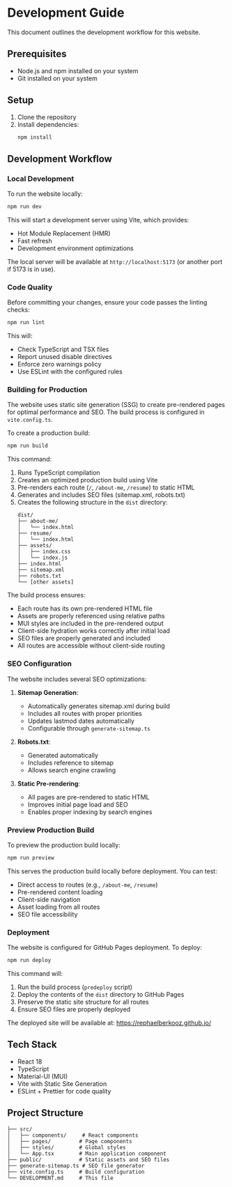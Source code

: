 # Development Guide

This document outlines the development workflow for this website.

## Prerequisites

- Node.js and npm installed on your system
- Git installed on your system

## Setup

1. Clone the repository
2. Install dependencies:
   ```bash
   npm install
   ```

## Development Workflow

### Local Development

To run the website locally:
```bash
npm run dev
```

This will start a development server using Vite, which provides:
- Hot Module Replacement (HMR)
- Fast refresh
- Development environment optimizations

The local server will be available at `http://localhost:5173` (or another port if 5173 is in use).

### Code Quality

Before committing your changes, ensure your code passes the linting checks:
```bash
npm run lint
```

This will:
- Check TypeScript and TSX files
- Report unused disable directives
- Enforce zero warnings policy
- Use ESLint with the configured rules

### Building for Production

The website uses static site generation (SSG) to create pre-rendered pages for optimal performance and SEO. The build process is configured in `vite.config.ts`.

To create a production build:
```bash
npm run build
```

This command:
1. Runs TypeScript compilation
2. Creates an optimized production build using Vite
3. Pre-renders each route (`/`, `/about-me`, `/resume`) to static HTML
4. Generates and includes SEO files (sitemap.xml, robots.txt)
5. Creates the following structure in the `dist` directory:
   ```
   dist/
   ├── about-me/
   │   └── index.html
   ├── resume/
   │   └── index.html
   ├── assets/
   │   ├── index.css
   │   └── index.js
   ├── index.html
   ├── sitemap.xml
   ├── robots.txt
   └── [other assets]
   ```

The build process ensures:
- Each route has its own pre-rendered HTML file
- Assets are properly referenced using relative paths
- MUI styles are included in the pre-rendered output
- Client-side hydration works correctly after initial load
- SEO files are properly generated and included
- All routes are accessible without client-side routing

### SEO Configuration

The website includes several SEO optimizations:

1. **Sitemap Generation**: 
   - Automatically generates sitemap.xml during build
   - Includes all routes with proper priorities
   - Updates lastmod dates automatically
   - Configurable through `generate-sitemap.ts`

2. **Robots.txt**:
   - Generated automatically
   - Includes reference to sitemap
   - Allows search engine crawling

3. **Static Pre-rendering**:
   - All pages are pre-rendered to static HTML
   - Improves initial page load and SEO
   - Enables proper indexing by search engines

### Preview Production Build

To preview the production build locally:
```bash
npm run preview
```

This serves the production build locally before deployment. You can test:
- Direct access to routes (e.g., `/about-me`, `/resume`)
- Pre-rendered content loading
- Client-side navigation
- Asset loading from all routes
- SEO file accessibility

### Deployment

The website is configured for GitHub Pages deployment. To deploy:
```bash
npm run deploy
```

This command will:
1. Run the build process (`predeploy` script)
2. Deploy the contents of the `dist` directory to GitHub Pages
3. Preserve the static site structure for all routes
4. Ensure SEO files are properly deployed

The deployed site will be available at: https://rephaelberkooz.github.io/

## Tech Stack

- React 18
- TypeScript
- Material-UI (MUI)
- Vite with Static Site Generation
- ESLint + Prettier for code quality

## Project Structure

```
├── src/
│   ├── components/     # React components
│   ├── pages/         # Page components
│   ├── styles/        # Global styles
│   └── App.tsx        # Main application component
├── public/            # Static assets and SEO files
├── generate-sitemap.ts # SEO file generator
├── vite.config.ts     # Build configuration
└── DEVELOPMENT.md     # This file
```
